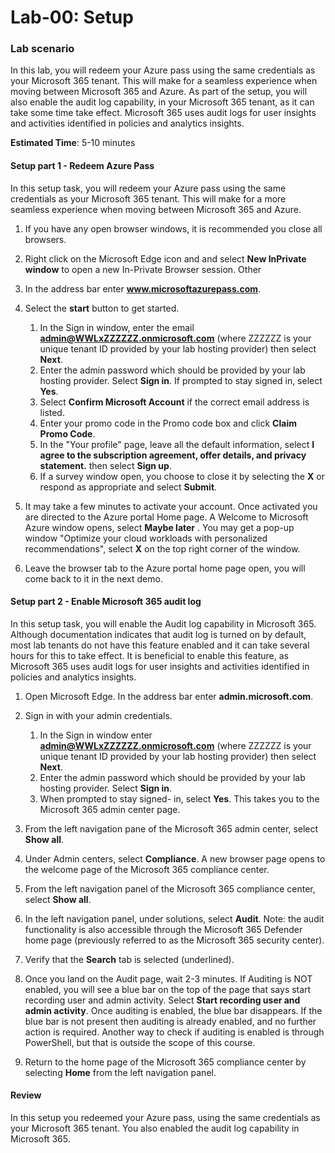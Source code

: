 # Lab-00: Setup

### Lab scenario

In this lab, you will redeem your Azure pass using the same credentials as your Microsoft 365 tenant.  This will make for a seamless experience when moving between Microsoft 365 and Azure. As part of the setup, you will also enable the audit log capability, in your Microsoft 365 tenant, as it can take some time take effect. Microsoft 365 uses audit logs for user insights and activities identified in policies and analytics insights.

**Estimated Time**: 5-10 minutes

#### Setup part 1 - Redeem Azure Pass
In this setup task, you will redeem your Azure pass using the same credentials as your Microsoft 365 tenant.  This will make for a more seamless experience when moving between Microsoft 365 and Azure.

1. If you have any open browser windows, it is recommended you close all browsers.

1. Right click on the Microsoft Edge icon and and select **New InPrivate window** to open a new In-Private Browser session. Other 

1. In the address bar enter **www.microsoftazurepass.com**.  

1. Select the **start** button to get started.

    1. In the Sign in window, enter the email  **admin@WWLxZZZZZZ.onmicrosoft.com** (where ZZZZZZ is your unique tenant ID provided by your lab hosting provider) then select **Next**.
    1. Enter the admin password which should be provided by your lab hosting provider. Select **Sign in**.  If prompted to stay signed in, select **Yes**.
    1. Select **Confirm Microsoft Account** if the correct email address is listed.
    1. Enter your promo code in the Promo code box and click **Claim Promo Code**.  
    1. In the "Your profile" page, leave all the default information, select **I agree to the subscription agreement, offer details, and privacy statement.** then select **Sign up**.
    1. If a survey window open, you choose to close it by selecting the **X** or respond as appropriate and select **Submit**.

1. It may take a few minutes to activate your account.  Once activated you are directed to the Azure portal Home page. A Welcome to Microsoft Azure window opens, select **Maybe later** . You may get a pop-up window "Optimize your cloud workloads with personalized recommendations", select **X** on the top right corner of the window.

1. Leave the browser tab to the Azure portal home page open, you will come back to it in the next demo.

#### Setup part 2 - Enable Microsoft 365 audit log
In this setup task, you will enable the Audit log capability in Microsoft 365.  Although documentation indicates that audit log is turned on by default, most lab tenants do not have this feature enabled and it can take several hours for this to take effect.  It is beneficial to enable this feature, as Microsoft 365 uses audit logs for user insights and activities identified in policies and analytics insights.

1. Open Microsoft Edge. In the address bar enter **admin.microsoft.com**.

1. Sign in with your admin credentials.
    1. In the Sign in window enter **admin@WWLxZZZZZZ.onmicrosoft.com** (where ZZZZZZ is your unique tenant ID provided by your lab hosting provider) then select **Next**.
    1. Enter the admin password which should be provided by your lab hosting provider. Select **Sign in**.
    1. When prompted to stay signed- in, select **Yes**. This takes you to the Microsoft 365 admin center page.

1. From the left navigation pane of the Microsoft 365 admin center, select **Show all**.

1. Under Admin centers, select **Compliance**.  A new browser page opens to the welcome page of the Microsoft 365 compliance center.  

1. From the left navigation panel of the Microsoft 365 compliance center, select **Show all**.

1. In the left navigation panel, under solutions, select **Audit**.  Note: the audit functionality is also accessible through the Microsoft 365 Defender home page (previously referred to as the Microsoft 365 security center).

1. Verify that the **Search** tab is selected (underlined).

1. Once you land on the Audit page, wait 2-3 minutes.  If Auditing is NOT enabled, you will see a blue bar on the top of the page that says start recording user and admin activity.  Select **Start recording user and admin activity**.  Once auditing is enabled, the blue bar disappears.  If the blue bar is not present then auditing is already enabled, and no further action is required.  Another way to check if auditing is enabled is through PowerShell, but that is outside the scope of this course.

1. Return to the home page of the Microsoft 365 compliance center by selecting **Home** from the left navigation panel.

#### Review

In this setup you redeemed your Azure pass, using the same credentials as your Microsoft 365 tenant.  You also enabled the audit log capability in Microsoft 365.
